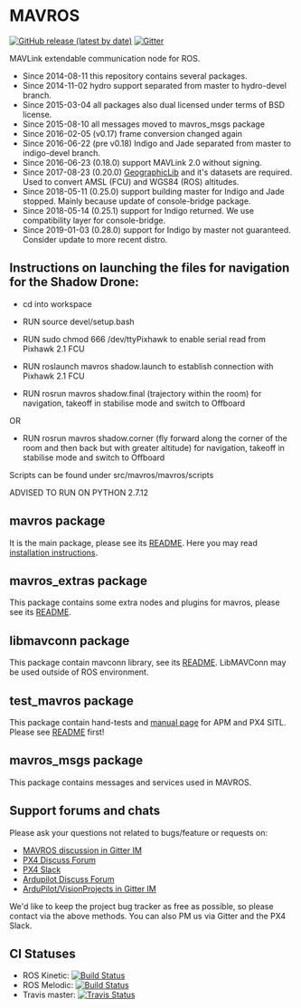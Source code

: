 MAVROS
======
[![GitHub release (latest by date)](https://img.shields.io/github/v/release/mavlink/mavros)](https://github.com/mavlink/mavros/releases)  [![Gitter](https://badges.gitter.im/Join%20Chat.svg)](https://gitter.im/mavlink/mavros?utm_source=badge&utm_medium=badge&utm_campaign=pr-badge&utm_content=badge)

MAVLink extendable communication node for ROS.

- Since 2014-08-11 this repository contains several packages.
- Since 2014-11-02 hydro support separated from master to hydro-devel branch.
- Since 2015-03-04 all packages also dual licensed under terms of BSD license.
- Since 2015-08-10 all messages moved to mavros\_msgs package
- Since 2016-02-05 (v0.17) frame conversion changed again
- Since 2016-06-22 (pre v0.18) Indigo and Jade separated from master to indigo-devel branch.
- Since 2016-06-23 (0.18.0) support MAVLink 2.0 without signing.
- Since 2017-08-23 (0.20.0) [GeographicLib][geolib] and it's datasets are required. Used to convert AMSL (FCU) and WGS84 (ROS) altitudes.
- Since 2018-05-11 (0.25.0) support building master for Indigo and Jade stopped. Mainly because update of console-bridge package.
- Since 2018-05-14 (0.25.1) support for Indigo returned. We use compatibility layer for console-bridge.
- Since 2019-01-03 (0.28.0) support for Indigo by master not guaranteed. Consider update to more recent distro.


Instructions on launching the files for navigation for the Shadow Drone:
----------------------

 - cd into workspace
 
 - RUN source devel/setup.bash

 - RUN sudo chmod 666 /dev/ttyPixhawk to enable serial read from Pixhawk 2.1 FCU

 - RUN roslaunch mavros shadow.launch to establish connection with Pixhawk 2.1 FCU

 - RUN rosrun mavros shadow.final (trajectory within the room) for navigation, takeoff in stabilise mode and switch to Offboard 

OR 

 - RUN rosrun mavros shadow.corner (fly forward along the corner of the room and then back but with greater altitude) for navigation, takeoff in stabilise mode and switch to Offboard

Scripts can be found under src/mavros/mavros/scripts

ADVISED TO RUN ON PYTHON 2.7.12

mavros package
--------------

It is the main package, please see its [README][mrrm].
Here you may read [installation instructions][inst].


mavros\_extras package
----------------------

This package contains some extra nodes and plugins for mavros, please see its [README][exrm].


libmavconn package
------------------

This package contain mavconn library, see its [README][libmc].
LibMAVConn may be used outside of ROS environment.


test\_mavros package
--------------------

This package contain hand-tests and [manual page][test] for APM and PX4 SITL.
Please see [README][test] first!


mavros\_msgs package
--------------------

This package contains messages and services used in MAVROS.


Support forums and chats
------------------------

Please ask your questions not related to bugs/feature or requests on:

- [MAVROS discussion in Gitter IM](https://gitter.im/mavlink/mavros)
- [PX4 Discuss Forum](https://discuss.px4.io/)
- [PX4 Slack](https://slack.px4.io/)
- [Ardupilot Discuss Forum](https://discuss.ardupilot.org/)
- [ArduPilot/VisionProjects in Gitter IM](https://gitter.im/ArduPilot/ardupilot/VisionProjects)

We'd like to keep the project bug tracker as free as possible, so please contact via the above methods. You can also PM us via Gitter and the PX4 Slack.


CI Statuses
-----------

  - ROS Kinetic: [![Build Status](http://build.ros.org/buildStatus/icon?job=Kdev__mavros__ubuntu_xenial_amd64)](http://build.ros.org/job/Kdev__mavros__ubuntu_xenial_amd64/)
  - ROS Melodic: [![Build Status](http://build.ros.org/buildStatus/icon?job=Mdev__mavros__ubuntu_bionic_amd64)](http://build.ros.org/job/Mdev__mavros__ubuntu_bionic_amd64/)
  - Travis master: [![Travis Status](https://travis-ci.org/mavlink/mavros.svg?branch=master)](https://travis-ci.org/mavlink/mavros)


[mrrm]: https://github.com/mavlink/mavros/blob/master/mavros/README.md
[exrm]: https://github.com/mavlink/mavros/blob/master/mavros_extras/README.md
[libmc]: https://github.com/mavlink/mavros/blob/master/libmavconn/README.md
[test]: https://github.com/mavlink/mavros/blob/master/test_mavros/README.md
[inst]: https://github.com/mavlink/mavros/blob/master/mavros/README.md#installation
[geolib]: https://geographiclib.sourceforge.io/

